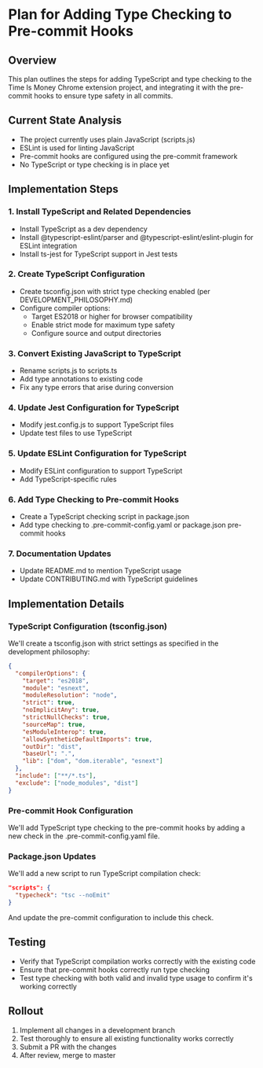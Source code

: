 # Plan for Adding Type Checking to Pre-commit Hooks

## Overview

This plan outlines the steps for adding TypeScript and type checking to the Time Is Money Chrome extension project, and integrating it with the pre-commit hooks to ensure type safety in all commits.

## Current State Analysis

- The project currently uses plain JavaScript (scripts.js)
- ESLint is used for linting JavaScript
- Pre-commit hooks are configured using the pre-commit framework
- No TypeScript or type checking is in place yet

## Implementation Steps

### 1. Install TypeScript and Related Dependencies

- Install TypeScript as a dev dependency
- Install @typescript-eslint/parser and @typescript-eslint/eslint-plugin for ESLint integration
- Install ts-jest for TypeScript support in Jest tests

### 2. Create TypeScript Configuration

- Create tsconfig.json with strict type checking enabled (per DEVELOPMENT_PHILOSOPHY.md)
- Configure compiler options:
  - Target ES2018 or higher for browser compatibility
  - Enable strict mode for maximum type safety
  - Configure source and output directories

### 3. Convert Existing JavaScript to TypeScript

- Rename scripts.js to scripts.ts
- Add type annotations to existing code
- Fix any type errors that arise during conversion

### 4. Update Jest Configuration for TypeScript

- Modify jest.config.js to support TypeScript files
- Update test files to use TypeScript

### 5. Update ESLint Configuration for TypeScript

- Modify ESLint configuration to support TypeScript
- Add TypeScript-specific rules

### 6. Add Type Checking to Pre-commit Hooks

- Create a TypeScript checking script in package.json
- Add type checking to .pre-commit-config.yaml or package.json pre-commit hooks

### 7. Documentation Updates

- Update README.md to mention TypeScript usage
- Update CONTRIBUTING.md with TypeScript guidelines

## Implementation Details

### TypeScript Configuration (tsconfig.json)

We'll create a tsconfig.json with strict settings as specified in the development philosophy:

```json
{
  "compilerOptions": {
    "target": "es2018",
    "module": "esnext",
    "moduleResolution": "node",
    "strict": true,
    "noImplicitAny": true,
    "strictNullChecks": true,
    "sourceMap": true,
    "esModuleInterop": true,
    "allowSyntheticDefaultImports": true,
    "outDir": "dist",
    "baseUrl": ".",
    "lib": ["dom", "dom.iterable", "esnext"]
  },
  "include": ["**/*.ts"],
  "exclude": ["node_modules", "dist"]
}
```

### Pre-commit Hook Configuration

We'll add TypeScript type checking to the pre-commit hooks by adding a new check in the .pre-commit-config.yaml file.

### Package.json Updates

We'll add a new script to run TypeScript compilation check:

```json
"scripts": {
  "typecheck": "tsc --noEmit"
}
```

And update the pre-commit configuration to include this check.

## Testing

- Verify that TypeScript compilation works correctly with the existing code
- Ensure that pre-commit hooks correctly run type checking
- Test type checking with both valid and invalid type usage to confirm it's working correctly

## Rollout

1. Implement all changes in a development branch
2. Test thoroughly to ensure all existing functionality works correctly
3. Submit a PR with the changes
4. After review, merge to master

